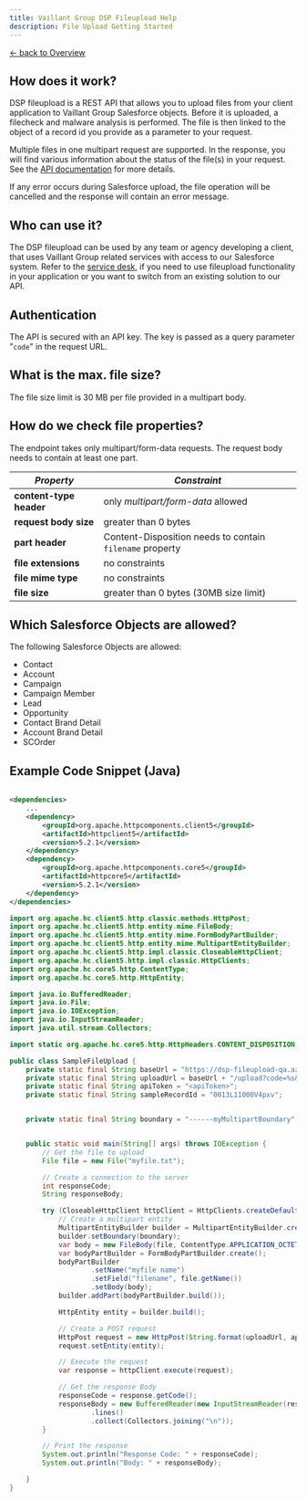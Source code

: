 ```yaml
---
title: Vaillant Group DSP Fileupload Help
description: File Upload Getting Started
---
```


[&larr; back to Overview](/fileupload)

## How does it work?

DSP fileupload is a REST API that allows you to upload files from your client application to Vaillant Group Salesforce
objects.
Before it is uploaded, a filecheck and malware analysis is performed. The file is then linked to the object of a record
id you provide as a parameter to your request.

Multiple files in one multipart request are supported. In the response, you will find various information about the
status of the file(s) in your request. See the [API documentation](fileupload-documentation.html) for more details.

If any error occurs during Salesforce upload, the file operation will be cancelled and the response will contain an
error message.

## Who can use it?

The DSP fileupload can be used by any team or agency developing a client, that uses Vaillant Group related services with
access to our Salesforce system.
Refer to the [service desk](https://service.dsp.vaillant-group.com), if you need to use fileupload functionality in your
application or you want to switch from an existing solution to our API.

## Authentication

The API is secured with an API key. The key is passed as a query parameter "`code`" in the request URL.

## What is the max. file size?

The file size limit is 30 MB per file provided in a multipart body.

## How do we check file properties?

The endpoint takes only multipart/form-data requests. The request body needs to contain at least one part.

| _Property_              | _Constraint_                                             |
|-------------------------|----------------------------------------------------------|
| **content-type header** | only _multipart/form-data_ allowed                       |
| **request body size**   | greater than 0 bytes                                     |
| **part header**         | Content-Disposition needs to contain `filename` property |
| **file extensions**     | no constraints                                           |
| **file mime type**      | no constraints                                           |
| **file size**           | greater than 0 bytes (30MB size limit)                   |

## Which Salesforce Objects are allowed?

The following Salesforce Objects are allowed:

* Contact
* Account
* Campaign
* Campaign Member
* Lead
* Opportunity
* Contact Brand Detail
* Account Brand Detail
* SCOrder

## Example Code Snippet (Java)

```xml

<dependencies>
    ...
    <dependency>
        <groupId>org.apache.httpcomponents.client5</groupId>
        <artifactId>httpclient5</artifactId>
        <version>5.2.1</version>
    </dependency>
    <dependency>
        <groupId>org.apache.httpcomponents.core5</groupId>
        <artifactId>httpcore5</artifactId>
        <version>5.2.1</version>
    </dependency>
</dependencies>
```

```java
import org.apache.hc.client5.http.classic.methods.HttpPost;
import org.apache.hc.client5.http.entity.mime.FileBody;
import org.apache.hc.client5.http.entity.mime.FormBodyPartBuilder;
import org.apache.hc.client5.http.entity.mime.MultipartEntityBuilder;
import org.apache.hc.client5.http.impl.classic.CloseableHttpClient;
import org.apache.hc.client5.http.impl.classic.HttpClients;
import org.apache.hc.core5.http.ContentType;
import org.apache.hc.core5.http.HttpEntity;

import java.io.BufferedReader;
import java.io.File;
import java.io.IOException;
import java.io.InputStreamReader;
import java.util.stream.Collectors;

import static org.apache.hc.core5.http.HttpHeaders.CONTENT_DISPOSITION;

public class SampleFileUpload {
    private static final String baseUrl = "https://dsp-fileupload-qa.azurewebsites.net/api/files"; // <-- this is QA, for Prod just omit '-qa' from the hostname
    private static final String uploadUrl = baseUrl + "/upload?code=%s&recordID=%s";
    private static final String apiToken = "<apiToken>";
    private static final String sampleRecordId = "0013L11000V4pxv";


    private static final String boundary = "------myMultipartBoundary"; // this can be an arbitrarily chosen string which just needs to be unique enough to not occur within the body


    public static void main(String[] args) throws IOException {
        // Get the file to upload
        File file = new File("myfile.txt");

        // Create a connection to the server
        int responseCode;
        String responseBody;

        try (CloseableHttpClient httpClient = HttpClients.createDefault()) {
            // Create a multipart entity
            MultipartEntityBuilder builder = MultipartEntityBuilder.create();
            builder.setBoundary(boundary);
            var body = new FileBody(file, ContentType.APPLICATION_OCTET_STREAM);
            var bodyPartBuilder = FormBodyPartBuilder.create();
            bodyPartBuilder
                    .setName("myfile name")
                    .setField("filename", file.getName())
                    .setBody(body);
            builder.addPart(bodyPartBuilder.build());

            HttpEntity entity = builder.build();

            // Create a POST request
            HttpPost request = new HttpPost(String.format(uploadUrl, apiToken, sampleRecordId));
            request.setEntity(entity);

            // Execute the request
            var response = httpClient.execute(request);

            // Get the response Body
            responseCode = response.getCode();
            responseBody = new BufferedReader(new InputStreamReader(response.getEntity().getContent()))
                    .lines()
                    .collect(Collectors.joining("\n"));
        }

        // Print the response
        System.out.println("Response Code: " + responseCode);
        System.out.println("Body: " + responseBody);

    }
}


```

